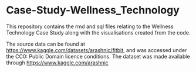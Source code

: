 # Case-Study-Wellness_Technology

This repository contains the rmd and sql files relating to the Wellness Technology Case Study along with the visualisations created from the code.

The source data can be found at https://www.kaggle.com/datasets/arashnic/fitbit, and was accessed under the CC0: Public Domain licence conditions. The dataset was made available through https://www.kaggle.com/arashnic
